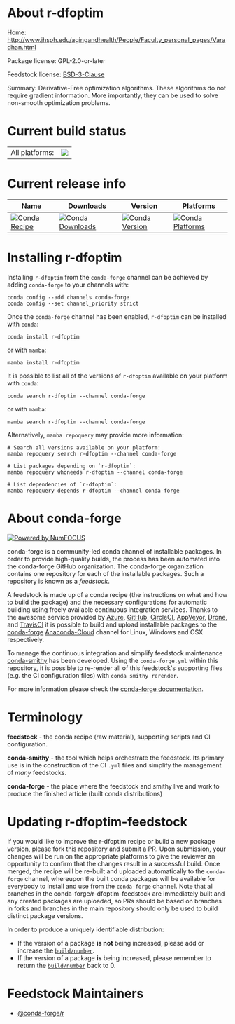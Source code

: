 About r-dfoptim
===============

Home: http://www.jhsph.edu/agingandhealth/People/Faculty_personal_pages/Varadhan.html

Package license: GPL-2.0-or-later

Feedstock license: [BSD-3-Clause](https://github.com/conda-forge/r-dfoptim-feedstock/blob/main/LICENSE.txt)

Summary: Derivative-Free optimization algorithms. These algorithms do not require gradient information. More importantly, they can be used to solve non-smooth optimization problems.

Current build status
====================


<table><tr><td>All platforms:</td>
    <td>
      <a href="https://dev.azure.com/conda-forge/feedstock-builds/_build/latest?definitionId=1077&branchName=main">
        <img src="https://dev.azure.com/conda-forge/feedstock-builds/_apis/build/status/r-dfoptim-feedstock?branchName=main">
      </a>
    </td>
  </tr>
</table>

Current release info
====================

| Name | Downloads | Version | Platforms |
| --- | --- | --- | --- |
| [![Conda Recipe](https://img.shields.io/badge/recipe-r--dfoptim-green.svg)](https://anaconda.org/conda-forge/r-dfoptim) | [![Conda Downloads](https://img.shields.io/conda/dn/conda-forge/r-dfoptim.svg)](https://anaconda.org/conda-forge/r-dfoptim) | [![Conda Version](https://img.shields.io/conda/vn/conda-forge/r-dfoptim.svg)](https://anaconda.org/conda-forge/r-dfoptim) | [![Conda Platforms](https://img.shields.io/conda/pn/conda-forge/r-dfoptim.svg)](https://anaconda.org/conda-forge/r-dfoptim) |

Installing r-dfoptim
====================

Installing `r-dfoptim` from the `conda-forge` channel can be achieved by adding `conda-forge` to your channels with:

```
conda config --add channels conda-forge
conda config --set channel_priority strict
```

Once the `conda-forge` channel has been enabled, `r-dfoptim` can be installed with `conda`:

```
conda install r-dfoptim
```

or with `mamba`:

```
mamba install r-dfoptim
```

It is possible to list all of the versions of `r-dfoptim` available on your platform with `conda`:

```
conda search r-dfoptim --channel conda-forge
```

or with `mamba`:

```
mamba search r-dfoptim --channel conda-forge
```

Alternatively, `mamba repoquery` may provide more information:

```
# Search all versions available on your platform:
mamba repoquery search r-dfoptim --channel conda-forge

# List packages depending on `r-dfoptim`:
mamba repoquery whoneeds r-dfoptim --channel conda-forge

# List dependencies of `r-dfoptim`:
mamba repoquery depends r-dfoptim --channel conda-forge
```


About conda-forge
=================

[![Powered by
NumFOCUS](https://img.shields.io/badge/powered%20by-NumFOCUS-orange.svg?style=flat&colorA=E1523D&colorB=007D8A)](https://numfocus.org)

conda-forge is a community-led conda channel of installable packages.
In order to provide high-quality builds, the process has been automated into the
conda-forge GitHub organization. The conda-forge organization contains one repository
for each of the installable packages. Such a repository is known as a *feedstock*.

A feedstock is made up of a conda recipe (the instructions on what and how to build
the package) and the necessary configurations for automatic building using freely
available continuous integration services. Thanks to the awesome service provided by
[Azure](https://azure.microsoft.com/en-us/services/devops/), [GitHub](https://github.com/),
[CircleCI](https://circleci.com/), [AppVeyor](https://www.appveyor.com/),
[Drone](https://cloud.drone.io/welcome), and [TravisCI](https://travis-ci.com/)
it is possible to build and upload installable packages to the
[conda-forge](https://anaconda.org/conda-forge) [Anaconda-Cloud](https://anaconda.org/)
channel for Linux, Windows and OSX respectively.

To manage the continuous integration and simplify feedstock maintenance
[conda-smithy](https://github.com/conda-forge/conda-smithy) has been developed.
Using the ``conda-forge.yml`` within this repository, it is possible to re-render all of
this feedstock's supporting files (e.g. the CI configuration files) with ``conda smithy rerender``.

For more information please check the [conda-forge documentation](https://conda-forge.org/docs/).

Terminology
===========

**feedstock** - the conda recipe (raw material), supporting scripts and CI configuration.

**conda-smithy** - the tool which helps orchestrate the feedstock.
                   Its primary use is in the construction of the CI ``.yml`` files
                   and simplify the management of *many* feedstocks.

**conda-forge** - the place where the feedstock and smithy live and work to
                  produce the finished article (built conda distributions)


Updating r-dfoptim-feedstock
============================

If you would like to improve the r-dfoptim recipe or build a new
package version, please fork this repository and submit a PR. Upon submission,
your changes will be run on the appropriate platforms to give the reviewer an
opportunity to confirm that the changes result in a successful build. Once
merged, the recipe will be re-built and uploaded automatically to the
`conda-forge` channel, whereupon the built conda packages will be available for
everybody to install and use from the `conda-forge` channel.
Note that all branches in the conda-forge/r-dfoptim-feedstock are
immediately built and any created packages are uploaded, so PRs should be based
on branches in forks and branches in the main repository should only be used to
build distinct package versions.

In order to produce a uniquely identifiable distribution:
 * If the version of a package **is not** being increased, please add or increase
   the [``build/number``](https://docs.conda.io/projects/conda-build/en/latest/resources/define-metadata.html#build-number-and-string).
 * If the version of a package **is** being increased, please remember to return
   the [``build/number``](https://docs.conda.io/projects/conda-build/en/latest/resources/define-metadata.html#build-number-and-string)
   back to 0.

Feedstock Maintainers
=====================

* [@conda-forge/r](https://github.com/conda-forge/r/)

